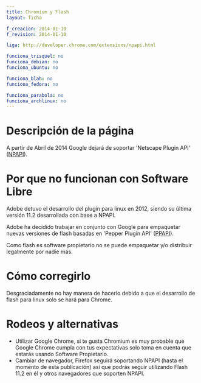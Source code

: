 ```yaml
---
title: Chromium y Flash
layout: ficha

f_creacion: 2014-01-10
f_revision: 2014-01-10

liga: http://developer.chrome.com/extensions/npapi.html

funciona_trisquel: no
funciona_debian: no
funciona_ubuntu: no

funciona_blah: no
funciona_fedora: no

funciona_parabola: no
funciona_archlinux: no
---
```


# Descripción de la página

A partir de Abril de 2014 Google dejará de soportar 'Netscape Plugin API' ([NPAPI](http://en.wikipedia.org/wiki/NPAPI)).

# Por que no funcionan con Software Libre

Adobe detuvo el desarrollo del plugin para linux en 2012, siendo su última versión 11.2 desarrollada con base a NPAPI.

Adobe ha decidido trabajar en conjunto con Google para empaquetar nuevas versiones de flash basadas en  'Pepper Plugin API' ([PPAPI](https://developers.google.com/native-client/pepperc/)).

Como flash es software propietario no se puede empaquetar y/o distribuir legalmente por nadie más.

# Cómo corregirlo

Desgraciadamente no hay manera de hacerlo debido a que el desarrollo de flash para linux solo se hará para Chrome.

# Rodeos y alternativas

* Utilizar Google Chrome, si te gusta Chromium es muy probable que Google Chrome cumpla con tus expectativas solo toma en cuenta que estarás usando Software Propietario.
* Cambiar de navegador, Firefox seguirá soportando NPAPI (hasta el momento de esta publicación) así que podrás seguir utilizando Flash 11.2 en él y otros navegadores que soporten NPAPI.
